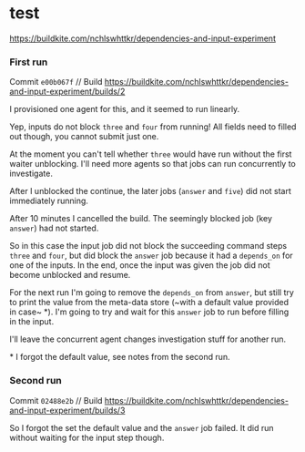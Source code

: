 # test

https://buildkite.com/nchlswhttkr/dependencies-and-input-experiment

### First run

Commit `e00b067f` // Build https://buildkite.com/nchlswhttkr/dependencies-and-input-experiment/builds/2

I provisioned one agent for this, and it seemed to run linearly.

Yep, inputs do not block `three` and `four` from running! All fields need to filled out though, you cannot submit just one.

At the moment you can't tell whether `three` would have run without the first waiter unblocking. I'll need more agents so that jobs can run concurrently to investigate.

After I unblocked the continue, the later jobs (`answer` and `five`) did not start immediately running.

After 10 minutes I cancelled the build. The seemingly blocked job (key `answer`) had not started.

So in this case the input job did not block the succeeding command steps `three` and `four`, but did block the `answer` job because it had a `depends_on` for one of the inputs. In the end, once the input was given the job did not become unblocked and resume.

For the next run I'm going to remove the `depends_on` from `answer`, but still try to print the value from the meta-data store (~with a default value provided in case~ *). I'm going to try and wait for this `answer` job to run before filling in the input.

I'll leave the concurrent agent changes investigation stuff for another run.

\* I forgot the default value, see notes from the second run.

### Second run

Commit `02488e2b` // Build https://buildkite.com/nchlswhttkr/dependencies-and-input-experiment/builds/3

So I forgot the set the default value and the `answer` job failed. It did run without waiting for the input step though.
